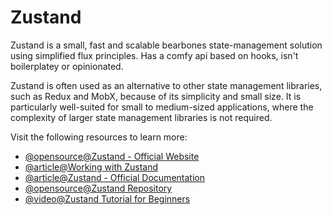 # Zustand

Zustand is a small, fast and scalable bearbones state-management solution using simplified flux principles. Has a comfy api based on hooks, isn't boilerplatey or opinionated.

Zustand is often used as an alternative to other state management libraries, such as Redux and MobX, because of its simplicity and small size. It is particularly well-suited for small to medium-sized applications, where the complexity of larger state management libraries is not required.

Visit the following resources to learn more:

- [@opensource@Zustand - Official Website](https://github.com/pmndrs/zustand)
- [@article@Working with Zustand](https://tkdodo.eu/blog/working-with-zustand)
- [@article@Zustand - Official Documentation](https://docs.pmnd.rs/zustand/getting-started/introduction)
- [@opensource@Zustand Repository](https://github.com/pmndrs/zustand)
- [@video@Zustand Tutorial for Beginners](https://www.youtube.com/watch?v=AYO4qHAnLQI&t)
